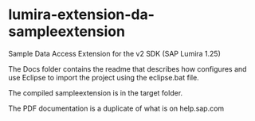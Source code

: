 # lumira-extension-da-sampleextension
Sample Data Access Extension for the v2 SDK (SAP Lumira 1.25)

The Docs folder contains the readme that describes how configures and
use Eclipse to import the project using the eclipse.bat file.

The compiled sampleextension is in the target folder.

The PDF documentation is a duplicate of what is on help.sap.com


